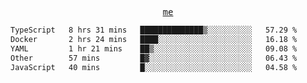<p align="center">
  <samp>
    <a href="https://yiwwhl.com">me</a>
  </samp>
</p>

<!--START_SECTION:waka-->

```txt
TypeScript   8 hrs 31 mins   ██████████████▒░░░░░░░░░░   57.29 %
Docker       2 hrs 24 mins   ████░░░░░░░░░░░░░░░░░░░░░   16.18 %
YAML         1 hr 21 mins    ██▒░░░░░░░░░░░░░░░░░░░░░░   09.08 %
Other        57 mins         █▓░░░░░░░░░░░░░░░░░░░░░░░   06.43 %
JavaScript   40 mins         █░░░░░░░░░░░░░░░░░░░░░░░░   04.58 %
```

<!--END_SECTION:waka-->